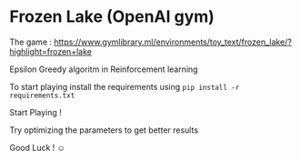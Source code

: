 # Frozen Lake (OpenAI gym)

The game : https://www.gymlibrary.ml/environments/toy_text/frozen_lake/?highlight=frozen+lake

Epsilon Greedy algoritm in Reinforcement learning

To start playing install the requirements using `pip install -r requirements.txt`

Start Playing !

Try optimizing the parameters to get better results

Good Luck ! :relaxed: 
